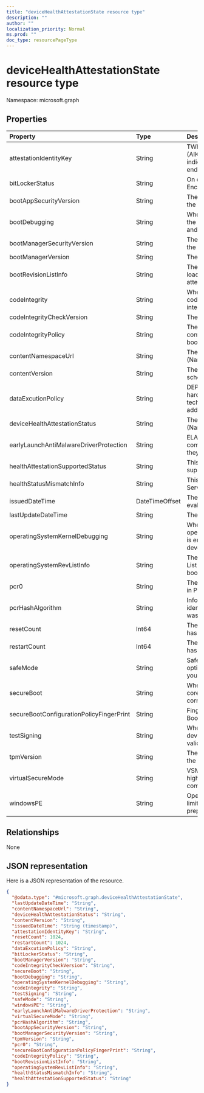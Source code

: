 ```yaml
---
title: "deviceHealthAttestationState resource type"
description: ""
author: ""
localization_priority: Normal
ms.prod: ""
doc_type: resourcePageType
---
```


# deviceHealthAttestationState resource type


Namespace: microsoft.graph



## Properties
|Property|Type|Description|
|:---|:---|:---|
|attestationIdentityKey|String|TWhen an Attestation Identity Key (AIK) is present on a device, it indicates that the device has an endorsement key (EK) certificate.|
|bitLockerStatus|String|On or Off of BitLocker Drive Encryption|
|bootAppSecurityVersion|String|The security version number of the Boot Application|
|bootDebugging|String|When bootDebugging is enabled, the device is used in development and testing|
|bootManagerSecurityVersion|String|The security version number of the Boot Application|
|bootManagerVersion|String|The version of the Boot Manager|
|bootRevisionListInfo|String|The Boot Revision List that was loaded during initial boot on the attested device|
|codeIntegrity|String| When code integrity is enabled, code execution is restricted to integrity verified code|
|codeIntegrityCheckVersion|String|The version of the Boot Manager|
|codeIntegrityPolicy|String|The Code Integrity policy that is controlling the security of the boot environment|
|contentNamespaceUrl|String|The DHA report version. (Namespace version)|
|contentVersion|String|The HealthAttestation state schema version|
|dataExcutionPolicy|String|DEP Policy defines a set of hardware and software technologies that perform additional checks on memory |
|deviceHealthAttestationStatus|String|The DHA report version. (Namespace version)|
|earlyLaunchAntiMalwareDriverProtection|String|ELAM provides protection for the computers in your network when they start up|
|healthAttestationSupportedStatus|String|This attribute indicates if DHA is supported for the device|
|healthStatusMismatchInfo|String|This attribute appears if DHA-Service detects an integrity issue|
|issuedDateTime|DateTimeOffset|The DateTime when device was evaluated or issued to MDM|
|lastUpdateDateTime|String|The Timestamp of the last update.|
|operatingSystemKernelDebugging|String|When operatingSystemKernelDebugging is enabled, the device is used in development and testing|
|operatingSystemRevListInfo|String|The Operating System Revision List that was loaded during initial boot on the attested device|
|pcr0|String|The measurement that is captured in PCR\[0\]|
|pcrHashAlgorithm|String|Informational attribute that identifies the HASH algorithm that was used by TPM|
|resetCount|Int64|The number of times a PC device has hibernated or resumed|
|restartCount|Int64|The number of times a PC device has rebooted|
|safeMode|String|Safe mode is a troubleshooting option for Windows that starts your computer in a limited state|
|secureBoot|String|When Secure Boot is enabled, the core components must have the correct cryptographic signatures|
|secureBootConfigurationPolicyFingerPrint|String|Fingerprint of the Custom Secure Boot Configuration Policy|
|testSigning|String|When test signing is allowed, the device does not enforce signature validation during boot|
|tpmVersion|String|The security version number of the Boot Application|
|virtualSecureMode|String|VSM is a container that protects high value assets from a compromised kernel|
|windowsPE|String|Operating system running with limited services that is used to prepare a computer for Windows|

## Relationships
None

## JSON representation
Here is a JSON representation of the resource.
<!-- {
  "blockType": "resource",
  "@odata.type": "microsoft.graph.deviceHealthAttestationState"
}
-->
``` json
{
  "@odata.type": "#microsoft.graph.deviceHealthAttestationState",
  "lastUpdateDateTime": "String",
  "contentNamespaceUrl": "String",
  "deviceHealthAttestationStatus": "String",
  "contentVersion": "String",
  "issuedDateTime": "String (timestamp)",
  "attestationIdentityKey": "String",
  "resetCount": 1024,
  "restartCount": 1024,
  "dataExcutionPolicy": "String",
  "bitLockerStatus": "String",
  "bootManagerVersion": "String",
  "codeIntegrityCheckVersion": "String",
  "secureBoot": "String",
  "bootDebugging": "String",
  "operatingSystemKernelDebugging": "String",
  "codeIntegrity": "String",
  "testSigning": "String",
  "safeMode": "String",
  "windowsPE": "String",
  "earlyLaunchAntiMalwareDriverProtection": "String",
  "virtualSecureMode": "String",
  "pcrHashAlgorithm": "String",
  "bootAppSecurityVersion": "String",
  "bootManagerSecurityVersion": "String",
  "tpmVersion": "String",
  "pcr0": "String",
  "secureBootConfigurationPolicyFingerPrint": "String",
  "codeIntegrityPolicy": "String",
  "bootRevisionListInfo": "String",
  "operatingSystemRevListInfo": "String",
  "healthStatusMismatchInfo": "String",
  "healthAttestationSupportedStatus": "String"
}
```


